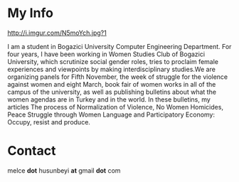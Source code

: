 # My Info #
http://i.imgur.com/N5moYch.jpg?1

I am a student in Bogazici University Computer Engineering Department. For four years, I have been working in Women Studies Club of Bogazici University, which scrutinize social gender roles, tries to proclaim female experiences and viewpoints by making interdisciplinary studies.We are organizing panels for Fifth November, the week of struggle for the violence against women and eight March, book fair of women works in all of the campus of the university, as well as publishing bulletins about what the women agendas are in Turkey and in the world. In these bulletins, my articles The process of Normalization of Violence, No Women Homicides, Peace Struggle through Women Language and Participatory Economy: Occupy, resist and produce.

# Contact #

melce **dot** husunbeyi **at** gmail **dot** com